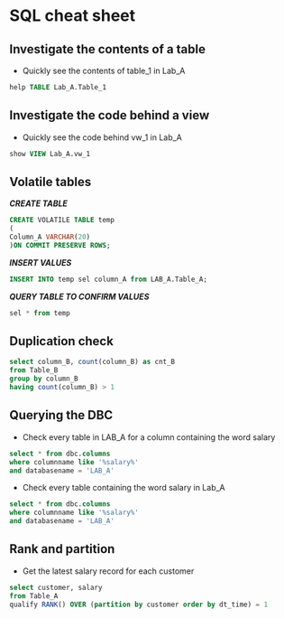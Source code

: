 SQL cheat sheet
===

Investigate the contents of a table
---

* Quickly see the contents of table_1 in Lab_A 
~~~~sql
help TABLE Lab_A.Table_1
~~~~

Investigate the code behind a view
---

* Quickly see the code behind vw_1 in Lab_A
~~~~sql
show VIEW Lab_A.vw_1
~~~~


Volatile tables
---

***CREATE TABLE***  
~~~~sql
CREATE VOLATILE TABLE temp
(
Column_A VARCHAR(20)
)ON COMMIT PRESERVE ROWS; 
~~~~

***INSERT VALUES***
~~~~sql
INSERT INTO temp sel column_A from LAB_A.Table_A;
~~~~

***QUERY TABLE TO CONFIRM VALUES***
~~~~sql
sel * from temp
~~~~

Duplication check
---
~~~~sql
select column_B, count(column_B) as cnt_B
from Table_B
group by column_B 
having count(column_B) > 1
~~~~

Querying the DBC
---

* Check every table in LAB_A for a column containing the word salary
~~~~sql
select * from dbc.columns
where columnname like '%salary%'
and databasename = 'LAB_A'
~~~~

* Check every table containing the word salary in Lab_A
~~~~sql
select * from dbc.columns
where columnname like '%salary%'
and databasename = 'LAB_A'
~~~~

Rank and partition
---

* Get the latest salary record for each customer 
~~~~sql
select customer, salary
from Table_A
qualify RANK() OVER (partition by customer order by dt_time) = 1 
~~~~


